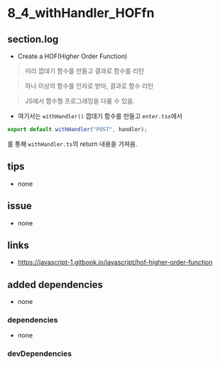 # 8_4_withHandler_HOFfn

## section.log

- Create a HOF(Higher Order Function)

> 미리 껍데기 함수를 만들고 결과로 함수를 리턴

> 하나 이상의 함수를 인자로 받아, 결과로 함수 리턴

> JS에서 함수형 프로그래밍을 다룰 수 있음.

- 여기서는 `withHandler()` 껍데기 함수를 만들고 `enter.tsx`에서

```typescript
export default withHandler("POST", handler);
```

를 통해 `withHandler.ts`의 return 내용을 가져옴.

## tips

- none

## issue

- none

## links

- https://javascript-1.gitbook.io/javascript/hof-higher-order-function

## added dependencies

- none

### dependencies

- none

### devDependencies

